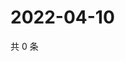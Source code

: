 # 2022-04-10

共 0 条

<!-- BEGIN WEIBO -->
<!-- 最后更新时间 Sun Apr 10 2022 15:00:59 GMT+0800 (China Standard Time) -->

<!-- END WEIBO -->

